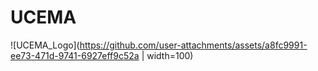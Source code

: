 # UCEMA
![UCEMA_Logo](https://github.com/user-attachments/assets/a8fc9991-ee73-471d-9741-6927eff9c52a | width=100)
